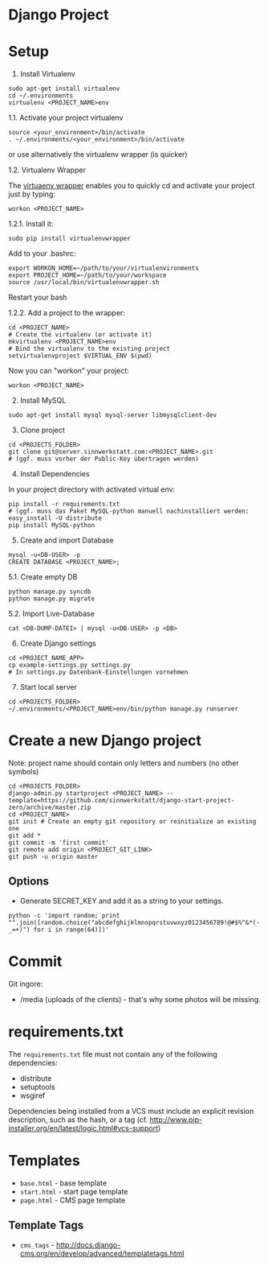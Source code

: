 # Django Project

# Setup

1. Install Virtualenv
```
sudo apt-get install virtualenv
cd ~/.environments
virtualenv <PROJECT_NAME>env
```

  1.1. Activate your project virtualenv
```
source <your_environment>/bin/activate
. ~/.environments/<your_environment>/bin/activate
```
  or use alternatively the virtualenv wrapper (is quicker)

  1.2. Virtualenv Wrapper

  The [virtuaenv wrapper](http://virtualenvwrapper.readthedocs.org) enables you to quickly cd and activate your project just by typing:
```
workon <PROJECT_NAME>
```
  1.2.1. Install it:
```
sudo pip install virtualenvwrapper
```
  Add to your .bashrc:
```
export WORKON_HOME=~/path/to/your/virtualenvironments
export PROJECT_HOME=~/path/to/your/workspace
source /usr/local/bin/virtualenvwrapper.sh
```
  Restart your bash

  1.2.2. Add a project to the wrapper:
```
cd <PROJECT_NAME>
# Create the virtualenv (or activate it)
mkvirtualenv <PROJECT_NAME>env
# Bind the virtualenv to the existing project
setvirtualenvproject $VIRTUAL_ENV $(pwd)
```
Now you can "workon" your project:
```
workon <PROJECT_NAME>
```

2. Install MySQL
```
sudo apt-get install mysql mysql-server libmysqlclient-dev
```

3. Clone project
```
cd <PROJECTS_FOLDER>
git clone git@server.sinnwerkstatt.com:<PROJECT_NAME>.git
# (ggf. muss vorher der Public-Key übertragen werden)
```

4. Install Dependencies

In your project directory with activated virtual env:
```
pip install -r requirements.txt
# (ggf. muss das Paket MySQL-python manuell nachinstalliert werden:
easy_install -U distribute
pip install MySQL-python
```

5. Create and import Database
```
mysql -u<DB-USER> -p
CREATE DATABASE <PROJECT_NAME>;
```

  5.1. Create empty DB
```
python manage.py syncdb
python manage.py migrate
```

  5.2. Import Live-Database
```
cat <DB-DUMP-DATEI> | mysql -u<DB-USER> -p <DB>
```

6. Create Django settings
```
cd <PROJECT_NAME_APP>
cp example-settings.py settings.py
# In settings.py Datenbank-Einstellungen vornehmen
```

7. Start local server
```
cd <PROJECTS_FOLDER>
~/.environments/<PROJECT_NAME>env/bin/python manage.py runserver
```

# Create a new Django project
Note: project name should contain only letters and numbers (no other symbols)
```
cd <PROJECTS_FOLDER>
django-admin.py startproject <PROJECT_NAME> --template=https://github.com/sinnwerkstatt/django-start-project-zero/archive/master.zip
cd <PROJECT_NAME>
git init # Create an empty git repository or reinitialize an existing one
git add *
git commit -m 'first commit'
git remote add origin <PROJECT_GIT_LINK>
git push -u origin master
```

## Options
* Generate SECRET_KEY and add it as a string to your settings.
```
python -c 'import random; print "".join([random.choice("abcdefghijklmnopqrstuvwxyz0123456789!@#$%^&*(-_=+)") for i in range(64)])'
```

# Commit
Git ingore:
* /media (uploads of the clients) - that's why some photos will be missing.

# requirements.txt

The `requirements.txt` file must not contain any of the following dependencies:
* distribute
* setuptools
* wsgiref

Dependencies being installed from a VCS must include an explicit revision description, such as the hash, or a tag (cf. http://www.pip-installer.org/en/latest/logic.html#vcs-support)

# Templates
* ```base.html``` - base template
* ```start.html``` - start page template
* ```page.html``` - CMS page template

## Template Tags
* ```cms_tags``` - http://docs.django-cms.org/en/develop/advanced/templatetags.html
